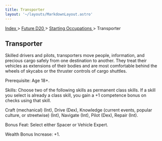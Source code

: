 ```yaml
---
title: Transporter
layout: '~/layouts/MarkdownLayout.astro'
---
```


[ Index ](/) > [ Future D20 ](/future.d20.srd) > [ Starting Occupations ](/future.d20.srd/starting) > Transporter

##  Transporter

Skilled drivers and pilots, transporters move people, information, and
precious cargo safely from one destination to another. They treat their
vehicles as extensions of their bodies and are most comfortable behind the
wheels of skycabs or the thruster controls of cargo shuttles.

Prerequisite: Age 18+.

Skills: Choose two of the following skills as permanent class skills. If a
skill you select is already a class skill, you gain a +1 competence bonus on
checks using that skill.

Craft (mechanical) (Int), Drive (Dex), Knowledge (current events, popular
culture, or streetwise) (Int), Navigate (Int), Pilot (Dex), Repair (Int).

Bonus Feat: Select either Spacer or Vehicle Expert.

Wealth Bonus Increase: +1.

